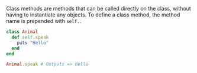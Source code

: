 Class methods are methods that can be called directly on the class, without having to instantiate any objects. To define a class method, the method name is prepended with `self.`.
```ruby
class Animal
  def self.speak
    puts "Hello"
  end
end

Animal.speak # Outputs => Hello
```